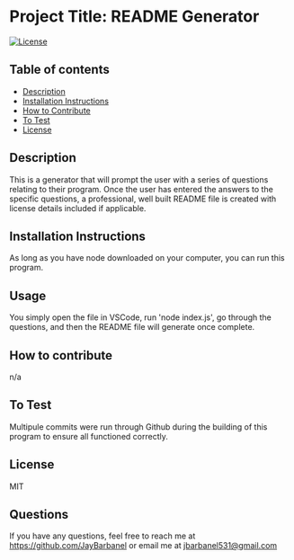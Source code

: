 # Project Title: README Generator
[![License](https://img.shields.io/badge/License-MIT-blue.svg)](https://opensource.org/licenses/)

        
## Table of contents
* [Description](#description)
* [Installation Instructions](#Installation-Instructions)
* [How to Contribute](#How-to-Contribute)
* [To Test](#To-Test)
* [License](#License)

## Description 
This is a generator that will prompt the user with a series of questions relating to their program.  Once the user has entered the answers to the specific questions, a professional, well built README file is created with license details included if applicable.
## Installation Instructions
As long as you have node downloaded on your computer, you can run this program.
## Usage
You simply open the file in VSCode, run 'node index.js', go through the questions, and then the README file will generate once complete.
## How to contribute
n/a
## To Test
Multipule commits were run through Github during the building of this program to ensure all functioned correctly. 
## License
MIT
## Questions
If you have any questions, feel free to reach me at https://github.com/JayBarbanel or email me at 
jbarbanel531@gmail.com

